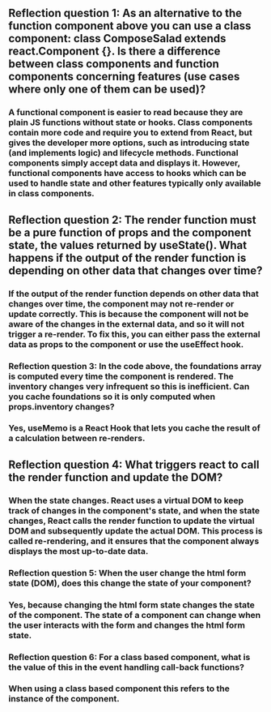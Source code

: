 ## Reflection question 1: As an alternative to the function component above you can use a class component: class ComposeSalad extends react.Component {}. Is there a difference between class components and function components concerning features (use cases where only one of them can be used)?
### A functional component is easier to read because they are plain JS functions without state or hooks. Class components contain more code and require you to extend from React, but gives the developer more options, such as introducing state (and implements logic) and lifecycle methods. Functional components simply accept data and displays it. However, functional components have access to hooks which can be used to handle state and other features typically only available in class components.

## Reflection question 2: The render function must be a pure function of props and the component state, the values returned by useState(). What happens if the output of the render function is depending on other data that changes over time?
### If the output of the render function depends on other data that changes over time, the component may not re-render or update correctly. This is because the component will not be aware of the changes in the external data, and so it will not trigger a re-render. To fix this, you can either pass the external data as props to the component or use the useEffect hook.

### Reflection question 3: In the code above, the foundations array is computed every time the component is rendered. The inventory changes very infrequent so this is inefficient. Can you cache foundations so it is only computed when props.inventory changes?
### Yes, useMemo is a React Hook that lets you cache the result of a calculation between re-renders.  

## Reflection question 4: What triggers react to call the render function and update the DOM?
### When the state changes. React uses a virtual DOM to keep track of changes in the component's state, and when the state changes, React calls the render function to update the virtual DOM and subsequently update the actual DOM. This process is called re-rendering, and it ensures that the component always displays the most up-to-date data.

### Reflection question 5: When the user change the html form state (DOM), does this change the state of your component?
### Yes, because changing the html form state changes the state of the component. The state of a component can change when the user interacts with the form and changes the html form state.

### Reflection question 6: For a class based component, what is the value of this in the event handling call-back functions?
### When using a class based component this refers to the instance of the component. 